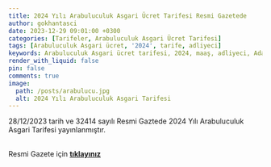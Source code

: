 ```yaml
---
title: 2024 Yılı Arabuluculuk Asgari Ücret Tarifesi Resmi Gazetede
author: gokhantasci
date: 2023-12-29 09:01:00 +0300
categories: [Tarifeler, Arabuluculuk Asgari Ücret Tarifesi]
tags: [Arabuluculuk Asgari ücret, '2024', tarife, adliyeci]
keywords: Arabuluculuk Asgari ücret tarifesi, 2024, maaş, adliyeci, Adalet Bakanlığı
render_with_liquid: false
pin: false
comments: true
image:
  path: /posts/arabulucu.jpg
  alt: 2024 Yılı Arabuluculuk Asgari Tarifesi
---
```


28/12/2023 tarih ve 32414 sayılı Resmi Gaztede 2024 Yılı Arabuluculuk Asgari Tarifesi yayınlanmıştır.


<br>Resmi Gazete için [**tıklayınız**](https://www.resmigazete.gov.tr/eskiler/2023/12/20231229-5.htm) 
